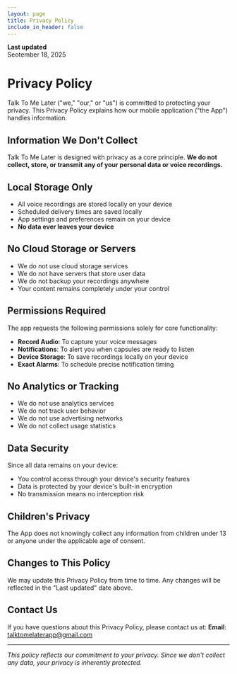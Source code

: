 ```yaml
---
layout: page
title: Privacy Policy
include_in_header: false
---
```


**Last updated**  
Seotember 18, 2025

# Privacy Policy

Talk To Me Later ("we," "our," or "us") is committed to protecting your privacy. This Privacy Policy explains how our mobile application ("the App") handles information.

## Information We Don't Collect

Talk To Me Later is designed with privacy as a core principle. **We do not collect, store, or transmit any of your personal data or voice recordings.**

## Local Storage Only

- All voice recordings are stored locally on your device
- Scheduled delivery times are saved locally
- App settings and preferences remain on your device
- **No data ever leaves your device**

## No Cloud Storage or Servers

- We do not use cloud storage services
- We do not have servers that store user data
- We do not backup your recordings anywhere
- Your content remains completely under your control

## Permissions Required

The app requests the following permissions solely for core functionality:

- **Record Audio**: To capture your voice messages
- **Notifications**: To alert you when capsules are ready to listen
- **Device Storage**: To save recordings locally on your device
- **Exact Alarms**: To schedule precise notification timing

## No Analytics or Tracking

- We do not use analytics services
- We do not track user behavior
- We do not use advertising networks
- We do not collect usage statistics

## Data Security

Since all data remains on your device:
- You control access through your device's security features
- Data is protected by your device's built-in encryption
- No transmission means no interception risk

## Children's Privacy

The App does not knowingly collect any information from children under 13 or anyone under the applicable age of consent.

## Changes to This Policy

We may update this Privacy Policy from time to time. Any changes will be reflected in the "Last updated" date above.

## Contact Us

If you have questions about this Privacy Policy, please contact us at:
**Email**: 	talktomelaterapp@gmail.com

---

*This policy reflects our commitment to your privacy. Since we don't collect any data, your privacy is inherently protected.*
